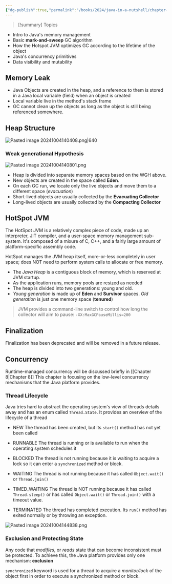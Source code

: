 ```yaml
---
{"dg-publish":true,"permalink":"/books/2024/java-in-a-nutshell/chapter-6-java-s-approach-to-memory-and-concurrency/","title":"Chapter 6 - Java's Approach to Memory and Concurrency","tags":["book","java"]}
---
```


> [!summary] Topics
> 
- Intro to Java's memory management
- Basic **mark-and-sweep** GC algorithm
- How the Hotspot JVM optimizes GC according to the lifetime of the object
- Java's concurrency primitives
- Data visibility and mutability

## Memory Leak
- Java Objects are created in the heap, and a reference to them is stored in a Java local variable (field) when an object is created
- Local variable live in the method's stack frame
- GC cannot clean up the objects as long as the object is still being referenced somewhere.

## Heap Structure
![Pasted image 20241004140408.png|640](/img/user/ASSETS/Pasted%20image%2020241004140408.png)
### Weak generational Hypothesis
![Pasted image 20241004140801.png](/img/user/ASSETS/Pasted%20image%2020241004140801.png)

- Heap is divided into separate memory spaces based on the WGH above.
- New objects are created in the space called **Eden**.
- On each GC run, we locate only the live objects and move them to a different space (*evacuation*)
- Short-lived objects are usually collected by the **Evacuating Collector**
- Long-lived objects are usually collected by the **Compacting Collector**

## HotSpot JVM
The HotSpot JVM is a relatively complex piece of code, made up an interpreter, JIT compiler, and a user-space memory management sub-system. It's composed of a mixure of C, C++, and a fairly large amount of platform-specific assembly code.

HotSpot manages the JVM heap itself, more-or-less completely in user space; does NOT need to perform system calls to allocate or free memory.

- The *Java Heap* is a contiguous block of memory, which is reserved at JVM startup.
- As the application runs, memory pools are resized as needed
- The heap is divided into two generations: young and old.
- *Young generation* is made up of **Eden** and **Survivor** spaces. *Old generation* is just one memory space (**tenured**)

> JVM provides a command-line switch to control how long the collector will aim to pause: `-XX:MaxGCPauseMillis=200`

## Finalization
Finalization has been deprecated and will be removed in a future release.

## Concurrency
Runtime-managed concurrency will be discussed briefly in [[Chapter 8\|Chapter 8]]
This chapter is focusing on the low-level concurrency mechanisms that the Java platform provides.

### Thread Lifecycle
Java tries hard to abstract the operating system's view of threads details away and has an enum called `Thread.State`. It provides an overview of the lifecycle of a thread
- NEW
  The thread has been created, but its `start()` method has not yet been called
  
- RUNNABLE
  The thread is running or is available to run when the operating system schedules it
  
- BLOCKED
  The thread is not running because it is waiting to acquire a lock so it can enter a `synchronized` method or block.
  
- WAITING
  The thread is not running because it has called `Object.wait()` or `Thread.join()`
  
- TIMED_WAITING
  The thread is NOT running because it has called `Thread.sleep()` or has called `Object.wait()` or `Thread.join()` with a timeout value.
  
- TERMINATED
  The thread has completed execution. Its `run()` method has exited normally or by throwing an exception.

![Pasted image 20241004144838.png](/img/user/ASSETS/Pasted%20image%2020241004144838.png)

### Exclusion and Protecting State
Any code that *modifies*, or *reads* state that can become inconsistent must be protected. To achieve this, the Java platform provides only one mechanism: **exclusion**

`synchronized` keyword is used for a thread to acquire a *monitor/lock* of the object first in order to execute a synchronized method or block.

